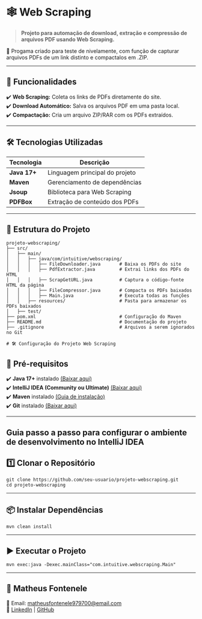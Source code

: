 # 🕸️ Web Scraping

> **Projeto para automação de download, extração e compressão de arquivos PDF usando Web Scraping.**

📌 Progama criado para teste de nivelamente, com função de capturar arquivos PDFs de um link distinto e compactalos em .ZIP.

---

## 📌 Funcionalidades

✔️ **Web Scraping:** Coleta os links de PDFs diretamente do site.  
✔️ **Download Automático:** Salva os arquivos PDF em uma pasta local.   
✔️ **Compactação:** Cria um arquivo ZIP/RAR com os PDFs extraídos.

---

## 🛠️ Tecnologias Utilizadas

| Tecnologia     | Descrição |
|---------------|-----------|
| **Java 17+**  | Linguagem principal do projeto |
| **Maven**     | Gerenciamento de dependências |
| **Jsoup**     | Biblioteca para Web Scraping |
| **PDFBox**    | Extração de conteúdo dos PDFs |

---

## 📂 Estrutura do Projeto

```plaintext
projeto-webscraping/
├── src/
│   ├── main/
│   │   ├── java/com/intuitive/webscraping/
│   │   │   ├── FileDownloader.java       # Baixa os PDFs do site
│   │   │   ├── PdfExtractor.java         # Extrai links dos PDFs do HTML
│   │   │   ├── ScrapGetURL.java          # Captura o código-fonte HTML da página
│   │   │   ├── FileCompressor.java       # Compacta os PDFs baixados
│   │   │   ├── Main.java                 # Executa todas as funções
│   │   ├── resources/                    # Pasta para armazenar os PDFs baixados
│   ├── test/
├── pom.xml                               # Configuração do Maven
├── README.md                             # Documentação do projeto
├── .gitignore                            # Arquivos a serem ignorados no Git

# 🛠️ Configuração do Projeto Web Scraping

```

## 📌 Pré-requisitos  

✔️ **Java 17+** instalado [(Baixar aqui)](https://www.oracle.com/java/technologies/javase/jdk17-archive-downloads.html)  
✔️ **IntelliJ IDEA (Community ou Ultimate)** [(Baixar aqui)](https://www.jetbrains.com/idea/download/)  
✔️ **Maven** instalado [(Guia de instalação)](https://maven.apache.org/install.html)  
✔️ **Git** instalado [(Baixar aqui)](https://git-scm.com/downloads)  

---
## Guia passo a passo para configurar o ambiente de desenvolvimento no IntelliJ IDEA

## 1️⃣ Clonar o Repositório
```plaintext
git clone https://github.com/seu-usuario/projeto-webscraping.git
cd projeto-webscraping
```
---
## 📦 Instalar Dependências
```plaintext
mvn clean install
```
---
## ▶️ Executar o Projeto
```plaintext
mvn exec:java -Dexec.mainClass="com.intuitive.webscraping.Main"
```
---
## 👤 Matheus Fontenele
📧 Email: matheusfontenele979700@email.com  
🔗 [LinkedIn](https://www.linkedin.com/in/matheus-fontenele-28843734b/) | [GitHub](https://github.com/matheFontenele)
